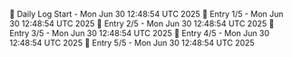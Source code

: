 📅 Daily Log Start - Mon Jun 30 12:48:54 UTC 2025
📌 Entry 1/5 - Mon Jun 30 12:48:54 UTC 2025
📌 Entry 2/5 - Mon Jun 30 12:48:54 UTC 2025
📌 Entry 3/5 - Mon Jun 30 12:48:54 UTC 2025
📌 Entry 4/5 - Mon Jun 30 12:48:54 UTC 2025
📌 Entry 5/5 - Mon Jun 30 12:48:54 UTC 2025
